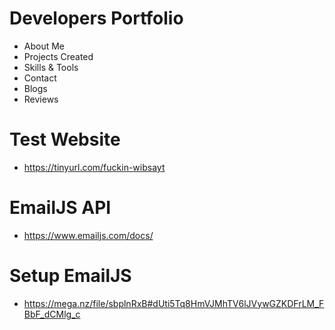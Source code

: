 # Developers Portfolio
- About Me
- Projects Created
- Skills & Tools
- Contact
- Blogs
- Reviews
  
# Test Website
- https://tinyurl.com/fuckin-wibsayt
# EmailJS API
- https://www.emailjs.com/docs/
# Setup EmailJS 
- https://mega.nz/file/sbplnRxB#dUti5Tq8HmVJMhTV6lJVywGZKDFrLM_FBbF_dCMlg_c
